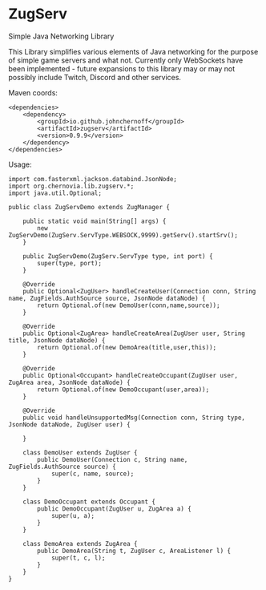 # ZugServ
Simple Java Networking Library

This Library simplifies various elements of Java networking for the purpose of simple game servers and what not.  Currently only WebSockets have been implemented - future expansions to this library may or may not possibly include Twitch, Discord and other services. 

Maven coords:

    <dependencies>
        <dependency>
            <groupId>io.github.johnchernoff</groupId>
            <artifactId>zugserv</artifactId>
            <version>0.9.9</version>
        </dependency>
    </dependencies>

Usage:

```
import com.fasterxml.jackson.databind.JsonNode;
import org.chernovia.lib.zugserv.*;
import java.util.Optional;

public class ZugServDemo extends ZugManager {

    public static void main(String[] args) {
        new ZugServDemo(ZugServ.ServType.WEBSOCK,9999).getServ().startSrv();
    }

    public ZugServDemo(ZugServ.ServType type, int port) {
        super(type, port);
    }

    @Override
    public Optional<ZugUser> handleCreateUser(Connection conn, String name, ZugFields.AuthSource source, JsonNode dataNode) {
        return Optional.of(new DemoUser(conn,name,source));
    }

    @Override
    public Optional<ZugArea> handleCreateArea(ZugUser user, String title, JsonNode dataNode) {
        return Optional.of(new DemoArea(title,user,this));
    }

    @Override
    public Optional<Occupant> handleCreateOccupant(ZugUser user, ZugArea area, JsonNode dataNode) {
        return Optional.of(new DemoOccupant(user,area));
    }

    @Override
    public void handleUnsupportedMsg(Connection conn, String type, JsonNode dataNode, ZugUser user) {

    }

    class DemoUser extends ZugUser {
        public DemoUser(Connection c, String name, ZugFields.AuthSource source) {
            super(c, name, source);
        }
    }

    class DemoOccupant extends Occupant {
        public DemoOccupant(ZugUser u, ZugArea a) {
            super(u, a);
        }
    }

    class DemoArea extends ZugArea {
        public DemoArea(String t, ZugUser c, AreaListener l) {
            super(t, c, l);
        }
    }
}


